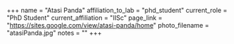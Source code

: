 +++
name = "Atasi Panda"
affiliation_to_lab = "phd_student"
current_role = "PhD Student"
current_affiliation = "IISc"
page_link = "https://sites.google.com/view/atasi-panda/home"
photo_filename = "atasiPanda.jpg"
notes = ""
+++
    